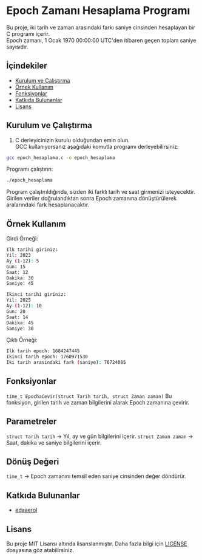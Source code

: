 # Epoch Zamanı Hesaplama Programı  

Bu proje, iki tarih ve zaman arasındaki farkı saniye cinsinden hesaplayan bir C programı içerir.  
Epoch zamanı, 1 Ocak 1970 00:00:00 UTC'den itibaren geçen toplam saniye sayısıdır.  

## İçindekiler  

- [Kurulum ve Çalıştırma](#kurulum-ve-çalıştırma)  
- [Örnek Kullanım](#örnek-kullanım)  
- [Fonksiyonlar](#fonksiyonlar)  
- [Katkıda Bulunanlar](#katkıda-bulunanlar)  
- [Lisans](#lisans)  

## Kurulum ve Çalıştırma  

1. C derleyicinizin kurulu olduğundan emin olun.  
GCC kullanıyorsanız aşağıdaki komutla programı derleyebilirsiniz:  

```sh
gcc epoch_hesaplama.c -o epoch_hesaplama
```

Programı çalıştırın:
```sh
./epoch_hesaplama
```
Program çalıştırıldığında, sizden iki farklı tarih ve saat girmenizi isteyecektir.
Girilen veriler doğrulandıktan sonra Epoch zamanına dönüştürülerek aralarındaki fark hesaplanacaktır.

## Örnek Kullanım
Girdi Örneği:
```sh
Ilk tarihi giriniz:  
Yil: 2023  
Ay (1-12): 5  
Gun: 15  
Saat: 12  
Dakika: 30  
Saniye: 45  

Ikinci tarihi giriniz:  
Yil: 2025  
Ay (1-12): 10  
Gun: 20  
Saat: 14  
Dakika: 45  
Saniye: 30
``` 
Çıktı Örneği:
```sh
Ilk tarih epoch: 1684247445  
Ikinci tarih epoch: 1760971530  
Iki tarih arasindaki fark (saniye): 76724085
```

## Fonksiyonlar
`time_t EpochaCevir(struct Tarih tarih, struct Zaman zaman)`
Bu fonksiyon, girilen tarih ve zaman bilgilerini alarak Epoch zamanına çevirir.

## Parametreler
`struct Tarih tarih` → Yıl, ay ve gün bilgilerini içerir.
`struct Zaman zaman` → Saat, dakika ve saniye bilgilerini içerir.

## Dönüş Değeri
`time_t` → Epoch zamanını temsil eden saniye cinsinden değer döndürür.

## Katkıda Bulunanlar 
- [edaaerol](https://github.com/edaaerol)

## Lisans
Bu proje MIT Lisansı altında lisanslanmıştır.
Daha fazla bilgi için [LICENSE](LICENSE) dosyasına göz atabilirsiniz.
